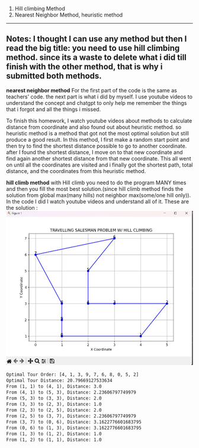 1. Hill climbing Method
2. Nearest Neighbor Method, heuristic method

---
Notes: I thought I can use any method but then I read the big title: you need to use hill climbing method. since its a waste to delete what i did till finish with the other method, that is why i submitted both methods.
---

**nearest neighbor method**
For the first part of the code is the same as teachers' code. the next part is what i did by myself. I use youtube videos to understand the concept and chatgpt to only help me remember the things that i forgot and all the things i missed. 

To finish this homework, I watch youtube videos about methods to calculate distance from coordinate and also found out about heuristic method.
so heuristic method is a method that got not the most optimal solution but still produce a good result. In this method, I first make a random start point and then try to find the shortest distance possible to go to another coordinate. after I found the shortest distance, I move on to that new coordinate and find again another shortest distance from that new coordinate. This all went on until all the coordinates are visited and i finally got the shortest path, total distance, and the coordinates from this heuristic method.

**hill climb method**
with Hill climb you need to do the program MANY times and then you fill the most best solution.(since hill climb method finds the solution from global max(many hills) not neighbor max(some/one hill only)). In the code I did I watch youtube videos and understand all of it.
These are the solution :
![final](image.png)
```
Optimal Tour Order: [4, 1, 3, 9, 7, 6, 8, 0, 5, 2]
Optimal Tour Distance: 20.79669127533634
From (1, 1) to (4, 1), Distance: 3.0
From (4, 1) to (5, 3), Distance: 2.23606797749979
From (5, 3) to (3, 3), Distance: 2.0
From (3, 3) to (2, 3), Distance: 1.0
From (2, 3) to (2, 5), Distance: 2.0
From (2, 5) to (3, 7), Distance: 2.23606797749979
From (3, 7) to (0, 6), Distance: 3.1622776601683795
From (0, 6) to (1, 3), Distance: 3.1622776601683795
From (1, 3) to (1, 2), Distance: 1.0
From (1, 2) to (1, 1), Distance: 1.0
``` 